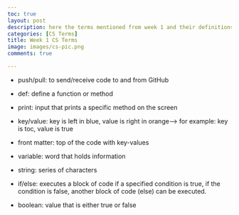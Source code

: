 ```yaml
---
toc: true
layout: post
description: here the terms mentioned from week 1 and their definitions
categories: [CS Terms]
title: Week 1 CS Terms
image: images/cs-pic.png
comments: true

---
```


- push/pull: to send/receive code to and from GitHub

- def: define a function or method

- print: input that prints a specific method on the screen

- key/value: key is left in blue, value is right in orange--> for example: key is toc, value is true 

- front matter: top of the code with key-values

- variable: word that holds information 

- string: series of characters

- if/else: executes a block of code if a specified condition is true, if the condition is false, another block of code (else) can be executed. 

- boolean: value that is either true or false





